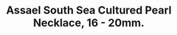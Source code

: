 ---
title: Assael South Sea Cultured Pearl Necklace, 16 - 20mm.
description: |
  A timeless silhouette, this necklace of 23 graduated South Sea Cultured Pearls is finished with a Pave Diamond clasp - perfection from all angles.
specs: |
  16.0 - 20.0mm South Sea Cultured Pearls with 18K White Gold and Pave Diamond Clasp.
images:
  - /uploads/assael-south-sea-cultured-pearl-necklace-16-20mm.png
_category:
order: 26
tags:
  - necklaces
---